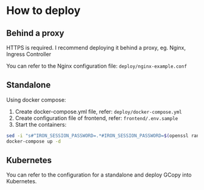 # How to deploy

## Behind a proxy

HTTPS is required. I recommend deploying it behind a proxy, eg. Nginx, Ingress Controller

You can refer to the Nginx configuration file: `deploy/nginx-example.conf`

## Standalone

Using docker compose:

1. Create docker-compose.yml file, refer: `deploy/docker-compose.yml`
2. Create configuration file of frontend, refer: `frontend/.env.sample`
3. Start the containers:

```sh
sed -i "s#^IRON_SESSION_PASSWORD=.*#IRON_SESSION_PASSWORD=$(openssl rand -base64 32)#" frontend/.env.production
docker-compose up -d
```

## Kubernetes

You can refer to the configuration for a standalone and deploy GCopy into Kubernetes.